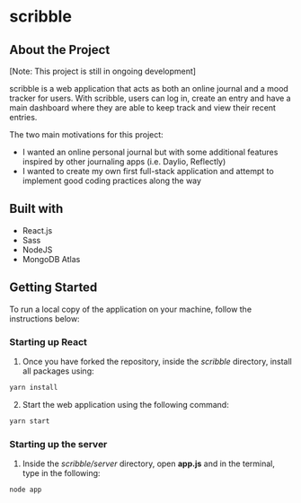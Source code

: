 # scribble

<!--ABOUT THE PROJECT-->
## About the Project 

[Note: This project is still in ongoing development]

scribble is a web application that acts as both an online journal and a mood tracker for users. With scribble, users can log in, create an entry and have a main dashboard where they are able to keep track and view their recent entries.

The two main motivations for this project:

+ I wanted an online personal journal but with some additional features inspired by other journaling apps (i.e. Daylio, Reflectly)
+ I wanted to create my own first full-stack application and attempt to implement good coding practices along the way


<!--BUILT WITH-->
## Built with 

+ React.js
+ Sass
+ NodeJS
+ MongoDB Atlas

<!--GETTING STARTED-->
## Getting Started 

To run a local copy of the application on your machine, follow the instructions below:

### Starting up React
1. Once you have forked the repository, inside the *scribble* directory, install all packages using:
  ```sh
  yarn install
  ```
2. Start the web application using the following command:
  ```sh
  yarn start
  ```
  
### Starting up the server
1. Inside the *scribble/server* directory, open **app.js** and in the terminal, type in the following:
  ```sh
  node app
  ```

 
